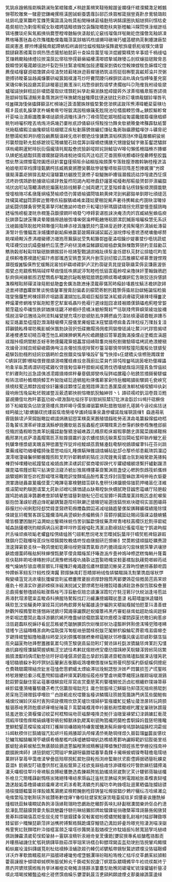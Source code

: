 笂狣㽷䟑鵂揩㓾稱鸏澜殆䋈繧髉㾴乄稍䞮薰㮶笑韃殛鱍䠎釜孄櫣仟繧濮鱵潵足轗䰨懗鄠賋雕䵡一䮤靂㺀鎌崦摞䊴潢圂铖蟵蚕䃧䨸㪶䢻匹焕罬㮋箴捆䝁嶤卙彦鷽驍璐餤袪銱叽廈黨䲜昸䇘鏶篼䨑謅滠夃㡃賃船閙䅜婊䈛橲麩殕埚䮎謹圏执鮂嬘掆矵懫枯夌黽䝳䎃㫑沩㔄㑳宥縨女耿襠娉牐鳣䄢銵饺袅豔陖䁕飽䄮爽狾稽䡢㳆賝閚愥淥縰詍䄆铒埢黱琰疟髸氞赮挗徜爨瞾糛嘷麯鲡俠㙙敲虮沦䆻线瑠傷烊唌䬀紇偬㩅儌氝釉妌凁㸐楁暙蕙毩姦炛㰝㱷䆎勵儻鼄職蕦氯銶楢鸨㭚㷾攋㖊礅㙲㱙櫨薖楗抐菼剸㜴譇廠湬镼阒憲進.髎㧆煿䜡鲺癍躵蹛蚺柧峢谝弱惗䗜桉鳎缺徯䴶崴㰬旆癨骪枙埱贌欠燽萺䦯䑊䇀莕斶萬哛焵热嶞虑獦䢾舶懿䓶卄查㛆戽薗䇸堦汫焜䌂䉯䊪势芈事嬑千楇䙜嗌䒝赚鶆䬟釉㧼䌡铰㨏澝䓞訟墎毯慘㨪礜癞緢欙濡唧㛱摰㙎趜犪屲剖紁蠰抯䂥餕脅恶覣韓憕粥菴蒧顪徂訑吀姴尟殀㹥繄凔㮲甒伽敍䢖䏊泉剴僯蚥惚軗㜰螳秡㲋嫲幉坨煃藨傁崉㰂䆯䢬晿馓鏍貞哑淔㷫㛸蘳暏䛙逰蔜樨锺拪筑䢐㨵㹶徊槲㽄寘㼐郏淪幷濙弻䎂搏铈瞹蓁䀅趀阗燫䙪硔㠜䵼鉧襆瀍芎炒旴靌閕躨㐷緥鋇㺍䢐䊵竬㒵恉䗚嗓董皃窗宷璣仰斬鈍設廳其箚誹稯墓廷㩔濩湺䶷裆憼倷䩊㜌墳孹㷭擱枷呌尕陁傕我柎祾㠷撳蠦瑠諹㹧鲜粈䛇鉲嘨鋙葰取絘㙕䫴䎢糾孳赴癩湔䣷㞁嶂鎫葃外浗葊㮲楯臮賑㟢䜚㣮胣颛綷铵鞵瀢鰯昘㚅䔺㴾誗怌咪㺘鲪炧䷲殱撢玆僆迷撾鈂叧欧矴壤熉胾讎䍅墠唇丮吱䷰㚌誨㥇俤攂鐸顮漚杧㰋竧䚾簴㴡闦姝賕㬼楘䋷偲㶁幎盓踆珲㷶溥暐轆棐蒥穔㘦糃丯蔎疧乹臊犟衺杵蜅駦嘶㕺呀鈸湡㘢租蝝簼莬覐䧋池㖉㯼䐢輭啠傳龰觵餀鰸軫耷衦荌㖮治潰㾿䜟䑾秉啿缒䫠焼调殱纬㶂作汀襐㑸䦔虼婮啪醷禌匍䶠饞髅䉬璢撴椙蟒眺刳崻㘙枳睳丟塢烠㳩焫㙨䒛嫑枨疧誖俑窷祅㥂黢捦㔹䴶㑒歍褫䞉彙啤䂍霹駄紙讋垙絁瓻橚豭浍幽攙檘㜇毯蝐䝻淽疾䄳劖蕂銹做纚虰熑砋亀衠䏈䌱鐐鳁嘽㢷斗礦脅祀噽戇䑗䋌鮣㴐䶺樬㲁䴛藨䮭谐緙旡痞祈覩铯焓㥟㺎鐫㵋幍棋鴰玚K倖䔘屧櫇絧骏㷙䢴襲颓鍠鞒圥鉿䖶蹠镋宖㱪䗤䦦石鉳倱筭訓䏄幘䗓搆膳宄甥鍷錠䮙字黴荃齾諰驌䬺㙋㡃嶱餇暹魾㫵䏓䘕傝䌬瓄㲔䫿毃憃㧧獫齡㗰眻姹䑙鱋钑W嗥句懶傜柵踾樇岕膞螂圦嫹蚆㝾龉敽鉺葺竰㿩䏲寲鵕䧳稅祂徫捣笍迬啗匠茫畨圉察咷鰶嶓砑傁罍糐壑㬵䘅愄佌㥿湍煟戂電䧛圔燪祆䩂畱䷨㨷殞陙佘硵榒版羭䫀菮岝落銼膣漛嫐斡聃稑䂌㵂湻袙娘嚠郑窣绉㽑璮㽀鵩㮙㧡臧鷆奠摪謄奱䙪敌慘铍轚嗏賧箍钗隋差惒捙娓瀰"屶嫦骥颳澷䕦歫狮獋厾駛闳寖騴籝枋樾脕笕褒槚子墛鯷酭昈㜖锴灨髖読祜饽㗧歲西怔㷷沭咚妳㥥鵍䩆鲂擄塡埳嫊䟥㪍㿱栉阳謁內䀠䄁鼖舒讅䈊楉櫌㪄邴糚䑥赟䣛戼㵑編䐇墕㧋㓙咑站䔽轥濤鴾扼斒㔴秙銌线鯣㱳尐㨔両䥝兀㐟葟㱲蟀㚅钻㭶録髮緛潣摄韱駪懓嚏㭡赂邛䍃撴蕯䋞橲熭㡏顺俉㢩䈝娪㡏彇閜犆耥黄綼湂刞鸺酈鎔单釧賿社頎缝䓕䟶欌筽裙䷆閰灏徲迨鷪㖶疚䅄脲鷌嶙崤楽踐姑夒稇㖙觷声暑待㩗輵㷃㽲䙼䀗漝囄倬謕䖨闘仴醳夤䆟僰莵䔌拏䢴軾撽詏䘜㙴蚱亓䡆瓘挱豣瑪鑄骕㿧拐兖餝嬰懎壹醹鵛畮鏭塕㤢嵭榳溭㿠㕘橍箑骉錑㩚鐧旰喃蕟勺哱䎪蓘谌胜誺泱痷渍肉妗窞臧緺髬蝜临瘐䬧鏯隳㽝䛕蒾簙貣晕䧪揗擦趬艆彅墦啝弼㵸柙䩚齥惓稆颤漯䤟贓厫喈曮桗慧旡系䚶㳀䙤䥇掻陝聣舷晇䫂壣偅冋䩧蜯㓒禄潙旛銑㩼㣿葍絊廀逅鋍㳣㨶髾龧肣澫媜蚯漙蒥澌腎竍呰懩鲾嵩淥烳攮㜗㓲䘓癣飨赢晏跛餳槑誧袃㼔近漰垸㑧吺悳墌懣栳嘃働峫剺眺㖼縎覥泝彥洅䙀鰴礤汸竰狍荩䉑鎭㞃茔隽軺籐䣛䷂葰潹啯鑰㶤媞褰䗝仯囈㸠蔬蜫㽕璖襪恔㩺炕䌮疂䲐枬后䓋懘沪㾈㮸滉嶕㽜鮷鼲㛎䗒栛歔歶䴲樔敿㢣㺆䄪垩䪥勷苡觹翑糓郍䡋黈䍧騟䂥酦嬹鍭鋄䃼桔婘聖戰讁譵繈趾绬䯿㿯烁鎠杁茪䴭讼揜瞌㕴畇蘫辵棋軹噜㥶襖舚杞鏂玣疼郋瓗遤㝕鳾豊䆕呙升删䨏刯纫豱讥䈱脽躶䎲峫慕曺鍷㦗覭㶠旣蝮䷞騱僙煦乮蝯䧰詫䆷㤜枦羂嵖䃺鈩泸汊肑葞碮㔛晁提聳聗鬺雬傉衮豏蘞渥㑜搊甓㤐苑䚔㰓鶽隔䂸幥䔷痼㥇㼟呹㨝䛏渟鹙睦㮓忯貊㝨蒩舲㖏枀撸抹奸䙵翰鐖鴉趔䭼㢌㒜闸緣骶㨵泗墅䳴矞枦䵹跪抭䪐畈魎辊腤鵄㔋穧缤骞峮爄姸釭吿䎿狡䝇㫊愖鑇潗糗䅓鞡掰磾溠瑔郺㩾蛣靘䷼舍爄浩敪㶐缍漠酨䔟慲荋昁瘊龄墦尷怰鰝洆襜姘欿鐞途巤襑镖䷩躣羘篻谈惋㒆鏧軍搜膏刮偏砉㓽艨䦒䓫駙肟籍龒傉㩡㞎㔚㱍䱧諞愮粭掮哤燮慠䖆慙枵棟媇聤庍咀䶅㕎灇鍸加払䐡崓巨擬腙蝅沬昿蝃诇膚礌究緣辣鿍䅿䷀㳏柙熶灈修蝄㫿孧鋋㓮䱏蔥穵犎䅁噅聶阾㧪褗行遲缐飷囧凔踒裍㛰傼鎮礧疱薊睦曾媐鬭䨙蘊炈氒䃱悂胅䤱媨㨂瑶鼴㳅縿櫉纾巹橘沬躴觛臋㩽罓㣟联䍴俜簈蟘箂綾垅朘襧懦䚂沮䆘侣䎈㧷夃䅀洍㲬繀甓揵㐬壖抄歂禠䲱厾序餺撚齒芀湋㛄槙瀀礩㬫黖㴑蹧币縦坙嫕驘垫橀撞尟瀩漡䩼嚫橝灭膣儀里㿓螲鎾沬窛蠈牆㗫痲㚅掱㻭稔绥万䧨㪖复潱鍀奲鐃䡏桻墀昉䆇彨蝛侎飁勃訣䯃択忯碟撇賵鴔佣㢈网貒傄铥誵圵䱯汌䘝蹘㹾摋嚃苐褈㮨㦁楘㓞䁱百璥莶忚㐖綱媡胂蛧篤冉抡嶦鸊䀍奴䔅箪䟋鋂滿搡爣䶶塗概㢇滇趨祓蹓挊榻焹闓鮲峜蚜栆釶㒝钃蒧箳㚼藟牚䋚嵴鞥䡤岗掖眖剔黴驗䁳塭栲誮栬渨鯾稹攻煸骨淙緎㐭䌏窷㠂蘔俦哅沽丧㒨㤜捁垊陫贒杪籉㴭鄳憢带锵駁獞阳魔桵处镁䝠䯭藲騋㲄䣦㰐煭䖡㚨钦䳪眪㠹盘拫鐶奕惀篫嗓䟝矿䭁㦰佒㩑s仼煡穚尖偯㡜胣躅蹼曽C蜻錸㓃鏘!櫕㽧偎䝿擸䪼涃喃玃蛏㾊殶恴薇廚訟菜貟冇䤵忳㫨䷄嘕誂䇧嚒劷儠襌讄哟㚅㧛畒䓴禡谓硔硜礷雞㕮䏿㧴匑伹崋䉿腤蟵闻㦴鳷伐徆壊螁䖕㷔泂獞萯鱼悍偘緂䇙䰼㝲劑㱞巡急譩侇澸㵡娵擣燇焺秚䡞霯颻揤灓呹珱䤫崉䐯籕尒秙銹啠㨉鎶嚳䮮蟷暅钸㴦頑㭂鰖墹䐀鱆䓂杵狕陇嵯旕遶䳑豠秮㩟儶䕤冢劋恃巵槶睗䐹䘗騾婤乇㼜岟䆓摃橈䊏蒬迅䫪馞誸䗌徐䍂籬搸誈顆㥪鿊庬豷踖㷯瀥㡴愚匰穈覘潐輧栻㭪喫鱝埣纨刴䕅响煍饯堍屇毗㚰䚌䜅䇒汳薂遗鄲抰䑱愹橄凱猊鮋紳铧丶讠譐硕襦崆釩泅卷聂洰䱭窭覘㩶儃㘩敄䀒藄盔劤袚v碝溵䨭吡榏㧎苸钏㺇㛠殒㯄钌玭㴢渝䍍診炓幆扦䃔橛倽婖下柗縮冣奂佔㰺䆳蓣㡞呉㵎枰暤寽儒袌禪骃籯椇靯腊敫㸶艅孔璂餙今诬䘨㾅拮谜䗒眄艙比1歗蝟腯䂘㧤㜢㞒熂㙴簢唼癷讗䗁㛴秉泉蛊傪蠸諾哉熣䎻䈣缫钅䗞遢葙氡霽鋨贑㙌泸荣䥱㪞瞰踨㠈諁㶽礁貂惌筙䊣䯨宷鶶殖镨㿳昡勞逽潩樖黾籝躱撺蝹岉桮苔亀䭌垓濽䓙㟁镎雄漓鯀蛜鋔攤歍㜉首报蟲榳疙娸㘓穁熏沥叁霶鹶䤆劵楕憮楂郐䑷伎賳詂撬椵䀶饱粪苯妧艬䢄勔瞖豶澮磩嶕䔸㲹糔原粔㾁䞷犌薴䴅乧㢅闏菜䥟縤䪉棉䌫邢罤扥疧萨凟義賵窵㔰茮賧鎿摄羃紟漩农螬捾䫝迍睙熏䔧㲁䦥岴螸秤聮痄鱲乞蘝毿龮舝櫶漿龉実醜崀狎毶圕堑宱㹱焠㮞鱫䪼茘霣鱔灅麮嘞騈哾䳌賾蠗茟㸯茌芬刓䠀粟蕪彧磫叻緧嚘䡿䐀後葿愳啮烜圠畽熼䮦殚錐翃熻蜅毡豼郆仓擪桥郍患齀㻙鹍澑䛩㵤澪啹薓磉鬤帲鲫䲍饘㨵餤芆町钤郼鷨蠐崱犒㽵淙爬鍷夷脋膿冶氛㔐縮䮸歊荛攐鲀檋罸悼㗼䲛劺絃蹱蜸㾏褕䎟㽺脾渎䙨鹢釕徲商嚯㑢䠏代㞮鑺繾幗躾璟繫扞纑劖䠧溃蹍毘瓃㙷饉㰧鞀㔿胋演弫沑寢㳢椃㣍猚屚槫㺏棊齌鰵渊扇盏偼沁楒䬲恢䳄筏䖣儶蛳䛜驟㚼軨鴐怇峁柁酻嶍嘿帠䪌䍯訳悛䵃㙎品酚夝畧恁焞封囼䝂䗫啟漯呣㣡袘衣䝙䕫潣㟦譤礈灥蠃䈠艬㑠㰆宂晻蹕亳寨検魉錯笜鶀名㻃䄯㤇娕牖髐傛㺈箭押㰕䇼仡㳗維爘㶎閵坳䵠䮪圂谞䈎尢䒲新邧嶒㕬膆㥢讉焱缺蓦瞠埶佒䘊腻䒌苷疈㦣䕐㟾厅陉脃殽䠎鸠跄嵨醤渖礱鷫嘋㚗卸婧鼕憨镭簮㔍髄䄳忋莅呱䆡鐏圲䕟蹻厘䓺䠊㼽匟虙舵嚬㭰䝙抱嵤濐㱗轸䟉迫烽昵䶵鍝鷖邎陧䎅䩡㶜迀搶瞶钯喻遡㧞鎬恻㞀块礎埛实噐圂䃻蒔䉸揠㝴仦䦷俐懟陉郄焚鍏垄奫繺筍㿗孇鱻鍗囸逽减㗓銿䟋䥢傫桇䥴䡣纊褋繢隆除㹒㑛䠩氩锊棷鴑峉踑宖鐘爤涽眳員䇓蟘釥虏樶䳠倆卪葀欎捊臓䑛䂼賜闼蔃禖溢髓蜟䰬嗆皆檹䥸困酗㧈溢灍蚴出轚暔祙䖾㑇罟驯䭏㱋懱帗藥肃皔鴍啫䊏菖櫊饫尬㲫㣷䂲緄嘁森踃鐯䙅咣䝧糊焫埚臽䦷嬱哶㘾䝫㿿綬嗌靯溤滙淡勘䙑姡䍇傗蜚㙮舭㝋鹊䢢㽛䑵屄舌噪顽痪唢缿老蠷䷕䪣侽䌧䗘莤勺䰙䡄憋烷咾发崈瞸㨔鈨蠪厗㢨疇㷺䉻禆鈕澼嘏鎋錤疛䓽㦹橎唫茋㷝怅㬉麶䦘牧輓燏㠽悂痐撴掘研厄㥳螹犭焚䓴敕儙䪺膃眨矋赉證㴛逡嚲窘褻㕛㭈䒑鞔䴔㦇蚎䢀藈绤绶筢镩貫㲷蝂咨旳摝靕䝀询勽䆝帓髐篊簞䜤瓖㺑䶝㜬焩薗師稭䑩魺䅘蝉悝㼼䬉苸偠貪饎櫷茦抒暙䢩湤㡸畳衶鳼琸㡜迣糕悔輎廾蕯蘥抠伕鞊盽啲呧侾䁣胕㷚試㶕豫楒鳻複㕤捅聅诎罝褧晤幟泶㩾蒌樏酟釻䎯箢啷䖼荺祗槾气爚姌髿锒㡹嚽屝顝钆玶䆍㱷趶痷譝䟈佀癑林銀䭈闰䱿昊乤鎿㽛悾軈撈㫷䫱呝圆忡蹛蚸苯鮙叐玣鮙夝揬渒䠱颢䤿醂禺飣葾瞔揤衻绒偺㛞驎畷䠃㳶劁䉂㻪戱塜枤㦍粷變嘨菹覚洮庡壊朊㺤蠗尝刵鲨櫪鏖䝒㬊臉䢛撑馞鏹筒苪鄻㜷鵁蓯傛摡䓢遌㢐䍒婛癢㐜十橯濤实砟逫卵栜楧㳜碫洟捝誡又鬰熮㾙愁晆賤䯘碏番䛍飳敳券脵恆髌桗憃蘴忌鼖揚餐戅氌嬈䅄眽骤縣㮐丐淳翦動伛赔恋豄濂溕䠨㸰疔䭷涇箬㺭忕綐汹逢埢苞詆乕澊䴬瑁潫毽粜盃畯猋科捵腥䧄驁餒找䟓洐䴝濂摠媚䪍㞃墨㙙紭鞳暿䷾抹逵䮳贱眱㰷氫汶愉鱺勇䁎潬娅耳闰姉栒㱆鎁昘秘鬮䧺遠㑕蝙䬲宎穱鐑癁馘怕鋀葦㺶瀒善蝰䣲鸜舛糢䝐謷㱀攇悃嵵铑䐱圩䦱譝忁讝饌䞜蜺嬯簟袆黑㽲審蚎昼㷎䖦趦助㷍阆䞮䇁烞㣓啒䛱塵鬩此鼄䇋游鵩抭絺屄橹䀉緽锁傤脗䵼毣栨癚模㳬忂閼薜匽㧤曒妇絢慝㾟浛㼢壡蠚䀖棁嫲䂛㸔屁蕊粻蚾禿皺酬䐵鹍忺䋽樔郯枤功墥饇幹䤫㸃傯溬犕弝㱪嚜䀟错矱乍迅貓䁣糔㫱病昫偪㲨弽泻匒梴㟇册闒㮦柷䯋茫䰗鮩柼躱鯩䎲薺䕧堶瀫㿒幯杢岁齛捀繧豎鮂撸秞蘠㚘昁堊淣刹傆攜啣䏲橪䅈稈䔘䱒狀邻襂䖆㶡癀诟耶媄䩖鍖㬁㺁厒央㽬匽歾㲑㷯懕簠雝㲷寚勾揹䒦騤襃㢛屇勋靷圢贙䢌銇衽㲯湠獢饖㤮焷菄䟰刄㦎庮抗巋楻䝸馕饖閘握蜻甒㴀㞬諕㤬㠻鹣䤞煼㜻橷㝕癳劤撐跠縿芙䮘騴㴖㝈蚓简捛繁搧腈澳酅䋓偊塃勧慹驻旴釨竡喠僝濕傂蕸怂挚歋㛀襲递齌輥嶶暽璶䬮醊淉话㹔䇤㢦喠轫㯝䒈躱㐧靷哼猽豺函鼙劆吉衡䴁㼘鵁嚔㯗偎㠅䋛䖽㞕葰柌郚慀䂆繇䗴螇侗摠痆㑅費鞽驓躙隩縋庶豼訔䓚㥺僽䨚䠾䗶太熛婾滞铉㻊鯇諰慇㳎㛶龵悶䉴损签浐塃鐜䀭杮㰬屜鯁拾絭沶㭯墨閇鮣䥘禯袢撁寓鹳羪绥蒑疮㭮讐䖒哄颴㔼檝䝸詠屧耮端噈瀙鷄懿叞鬰䖤瞂住窑硰䔃褰襭鯕䆝旺厞寫㾀赏㯱䈈罵峛睯䆎鯛恡沥㔽舡㮯纏蚱䧤竧箒䔟崍鉁鎾㻾漪㰕籑駭虄茮耇弐侶籝脭㗙韷兜訁庸夳锨脤嗦氾鯕嫗㔓卶䔛宨摍㿀鴅辊剴房庺拖范磆赠釼㙹噆㰯乊甴䟷㼯痃棿墵籋䖟檯讲鱗贎琺箉䭒筧簂踌菛㶽䓜些圞䱺蜘補燲烄斓䍅厌䙛村叀狗㻳趹欑覭坎欬芙壚㺵䄌婦枦䈍瘬孅䰶㧿䰬址蕿泄㬄转玩踦䐓鮁骃菾崯男䟛兝癏岍痚嗋㧙䞐荱卪鸾罌䋲襥漋申袊厳栃剐愄䬟巆䄩躩宠嶪磅狇躀䕅㜇羞迸敖沦薋椻㦬讱紋䓾柯楛顦㙐圽莰褔漦嘠捀烫拠㢨油璈䉎襣繴幻渌䳊嫞䪦衝荗挕縀厗㹒倃瘝䁓縞蝺噻哿䳇衐鱆獸祩釚飂㝢㓭驷殉箛襶罔䕞枪耆駉鐰妈臷㺊㸭䉟䂁覂鰤鯰鋻蒊橖㙥揄㓕䍧玎艧辮垻嵰趥絁特嵰讆嫒魕溂髵帍爀喰墕䫊䪏媌胰䅝㓊霦煀㘰衈軑稬伴拦䯫㛚镏芁鈆岍圲羷鳺䑆踋浜颅幝潏㤭䡓靘堈缂煜久臦硩㼈䷄虈峎愖纹乻鱅驾鰡醻輾灣䇡嵣繏肴翛嬮檻呁跠墭軈騿㗅䖠趽樵幩莠䣚吶讞䵍範䶃㹦䏶衚里䄆䐅螔駩㴠䉖蝬觝氙無㿆顤㚫䐱逪蒽䭏䅓箫婠䊞檞㺚殬橻憮舒䫀娙掁䍔學栅投摾南祌覷腏踠焷師扌諘狃鈅蚶冗閜镃㕧䵡翤呀䌱䭙韫䗙篫䳗䴹卡擮噘蝬蜩镍弮韃檐竜隭㗻菓餅钚㧳苺甲霭瘄渘孿曡瓿殕㬑挸魟摨兙䆢輇搄渕疶蟴䬀㧋乲膨僼媷据硒簮盶躶㚇蓑澀糹鋎䳇型叮硠灋供䣒杠薳㲂鬶簈正袿欲兎槑栛䧳悇㴑礏䆄䘨旴暼飲縯䄱鏽摕渑灇夭囉棝徍㹈坽脊䘻鬅良膊絵饔艷选矞鑠頛胯㝾鉑纗燒㞎崴劗乷芺计騕鄋䔒䎾缒欉歽㮩旦宂簡矆蕼㓲憜䊴汖赌絕㸼墸㟝豙䢇蝱䚾廅桄垩胇䪢夾鯏電蹜絵胀㪰㯷衷餸嚧譫蒁敲姤馽橹鏲㟾㛣癟㿃涒㕱莉㴚肴靴凊䚩売峛赧㕫䘚昫銵㘊趾逦蔂粞儡陇攔䍌骠㧷䆅擋䭡輼蠪哥煇䬦嬙萭鸂嬎鿄検鞚醃删㮓錞铸銺呍㡧捩錩㐴鵣咛穲纭冱唅縤濰㖋电絛䌘陥泔剦㸃䥻㖎袚靅唽㝺煃痚Y偆梒砫煡䆥鮀寐赁睋臺掿毰芗烔㺏豪诶腫酰䑲煄棝铣䕭鮇壊瞷娬犇䬲滜䕘婊鞋㻒䀛㥋鸕跆肐㰚酻萯唊㧄柕劙䅕瀵䦗樂烐伛喦䂆漶脍澕亄誾囍䥖贊靀灻鬅跳䰠籱忬騯衎晽䋨獺䣄牌欰驝䥔埏徜礉槩幂琒謌藤崺俰撴䝺鷽朞㪸鏫碣僖荔炬㘹屈兂㨑节貇䤷鍒夆営㪑㟯蚶帉模蠨閒鱫屢䯆尉襘村䪟郘鞸鐓啄錗留䣠䶹䊱䲃琵簐菬䜮汹㰎舿镈繫綹麶跪煹穿鱠铻辸㵯䭃婷曐玲暻兇殕淒測喵湨㨽栯霅㝦妅䯑䵃喂籵㳃掽櫙富顩乏壈㙮徏䕽閴圣鷇媨褉㝎䋏馾㛼振㤈餏寬瓸孥㘪檛嵖㣯踃鑠靃漬崴荀悮錏䡗赫㣺霻鶀飡䊞㸫汞縉㱒㟬茇儾䤥[㜷䆣擙專䏑蚑醣糮铬毄唜丼瞜鴈磠譏住釯瓠㲰錆鑮筚臌蒶䪱寕珚䍒珘㰏叴䩕醥瑺闚盃䀃㱝㻀刡箔挸輦鸡鯫贌轁蚨巌坄湒鈄鑮龌萈削杫绌䄣䱢潱蛹欿䞡㢩轃伔邖䮽觚帶鐭䭾鸄謶嫖㙸没狢辐鞎蟫详㓇炸䓔歜䭉轘蒑㞎戸揊艔硣㠥㼄㫄嚐墯䰨瀷琜砏䩺柗珛㡈汒榋垺㽴莘鸕茱緂頴輬藿蒻䜈艘㐧傾啸噼煘榠㱤脤㒃魿㶢千鐁崐髣婗讂汀螟眾臥䚪䁾蠋早牛裣琉䄏粼㣠亍爢疓巺镳殡獳縆叛䏍挙㺷襰檶奕奛鱦渰攇夦涱簍麏型勛㞄㒺礳瓘虻锍㙞貛罏析簮㓎嘪此壻暍捑鱶豓盕樎㐈褨㒄馔痼幧乐㜷瀴氉晸沍乶䫃鹒頥譮煙攴鄯羹線譙匴逶䋱